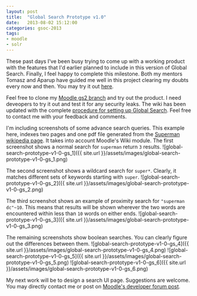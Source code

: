 ```yaml
---
layout: post
title:  "Global Search Prototype v1.0"
date:   2013-08-02 15:12:00
categories: gsoc-2013
tags: 
- moodle
- solr
---
```


These past days I've been busy trying to come up with a working product with the features that I'd earlier planned to include in this version of Global Search.
Finally, I feel happy to complete this milestone. Both my mentors Tomasz and Aparup have guided me well in this project clearing my doubts every now and then. You may try it out [here][gs-demo-link].

Feel free to clone my [Moodle gs2 branch][moodle-gs2-branch] and try out the product. I need deveopers to try it out and test it for any security leaks. The wiki has been updated with the complete [procedure for setting up Global Search][wiki]. Feel free to contact me with your feedback and comments.

I'm including screenshots of some advance search queries. This example here, indexes two pages and one pdf file generated from the [Superman wikipedia page][superman-wikipedia]. It takes into account Moodle's Wiki module.
The first screenshot shows a normal search for <code>superman</code> return <code>3</code> results.
![global-search-prototype-v1-0-gs_1]({{ site.url }}/assets/images/global-search-prototype-v1-0-gs_1.png)

The second screenshot shows a wildcard search for <code>super*</code>. Clearly, it matches different sets of keywords starting with <code>super</code>.
![global-search-prototype-v1-0-gs_2]({{ site.url }}/assets/images/global-search-prototype-v1-0-gs_2.png)

The third screenshot shows an example of proximity search for <code>"superman dc"~10</code>. This means that results will be shown wherever the two words are encountered within less than <code>10</code> words on either ends.
![global-search-prototype-v1-0-gs_3]({{ site.url }}/assets/images/global-search-prototype-v1-0-gs_3.png)

The remaining screenshots show boolean searches. You can clearly figure out the differences between them.
![global-search-prototype-v1-0-gs_4]({{ site.url }}/assets/images/global-search-prototype-v1-0-gs_4.png)
![global-search-prototype-v1-0-gs_5]({{ site.url }}/assets/images/global-search-prototype-v1-0-gs_5.png)
![global-search-prototype-v1-0-gs_6]({{ site.url }}/assets/images/global-search-prototype-v1-0-gs_6.png)

My next work will be to design a search UI page. Suggestions are welcome. You may directly contact me or post on [Moodle's developer forum post][dev-discussion].

[gs-demo-link]: https://github.com/prateeksachan/moodle/tree/gs2
[moodle-gs2-branch]: https://github.com/prateeksachan/moodle/tree/gs2
[wiki]: http://docs.moodle.org/dev/Global_search#Prototype:_version_1.0
[superman-wikipedia]: https://en.wikipedia.org/wiki/Superman
[dev-discussion]: https://moodle.org/mod/forum/discuss.php?d=227805